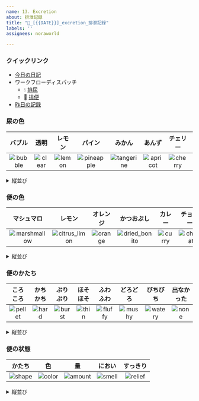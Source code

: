 ```yaml
---
name: 13. Excretion
about: 排泄記録
title: "💩_[{{DATE}}]_excretion_排泄記録"
labels: ''
assignees: noraworld

---
```


### クイックリンク
* [今日の日記]([{{MAIN_REPO_TODAY_URL}}])
* ワークフローディスパッチ
    * 💧 [排尿](https://github.com/noraworld/diary-templates-assistant/actions/workflows/urination.yml)
    * 💩 [排便](https://github.com/noraworld/diary-templates-assistant/actions/workflows/defecation.yml)
* [昨日の記録](https://github.com/noraworld/diary-templates/blob/main/templates/excretion/[{{YESTERDAY_YEAR}}]/[{{YESTERDAY_MONTH}}]/[{{YESTERDAY_DATE}}]-.md)

### 尿の色
| バブル | 透明 | レモン | パイン | みかん | あんず | チェリー | コーラ | ブルーハワイ |
| :---: | :---: | :---: | :---: | :---: | :---: | :---: | :---: | :---: |
| ![bubble](https://noraworld.github.io/box-ash/assets/unlog/bubble.png) | ![clear](https://noraworld.github.io/box-ash/assets/unlog/clear.png) | ![lemon](https://noraworld.github.io/box-ash/assets/unlog/lemon.png) | ![pineapple](https://noraworld.github.io/box-ash/assets/unlog/pineapple.png) | ![tangerine](https://noraworld.github.io/box-ash/assets/unlog/tangerine.png) | ![apricot](https://noraworld.github.io/box-ash/assets/unlog/apricot.png) | ![cherry](https://noraworld.github.io/box-ash/assets/unlog/cherry.png) | ![coke](https://noraworld.github.io/box-ash/assets/unlog/coke.png) | ![blue_hawaii](https://noraworld.github.io/box-ash/assets/unlog/blue_hawaii.png) |

<details>
<summary>縦並び</summary>

| 名前 | 画像 |
| :---: | :---: |
| バブル | ![bubble](https://noraworld.github.io/box-ash/assets/unlog/bubble.png) |
| 透明 | ![clear](https://noraworld.github.io/box-ash/assets/unlog/clear.png) |
| レモン | ![lemon](https://noraworld.github.io/box-ash/assets/unlog/lemon.png) |
| パイン | ![pineapple](https://noraworld.github.io/box-ash/assets/unlog/pineapple.png) |
| みかん | ![tangerine](https://noraworld.github.io/box-ash/assets/unlog/tangerine.png) |
| あんず | ![apricot](https://noraworld.github.io/box-ash/assets/unlog/apricot.png) |
| チェリー | ![cherry](https://noraworld.github.io/box-ash/assets/unlog/cherry.png) |
| コーラ | ![coke](https://noraworld.github.io/box-ash/assets/unlog/coke.png) |
| ブルーハワイ | ![blue_hawaii](https://noraworld.github.io/box-ash/assets/unlog/blue_hawaii.png) |

| バブル | 透明 | レモン |
| :---: | :---: | :---: |
| ![bubble](https://noraworld.github.io/box-ash/assets/unlog/bubble.png) | ![clear](https://noraworld.github.io/box-ash/assets/unlog/clear.png) | ![lemon](https://noraworld.github.io/box-ash/assets/unlog/lemon.png) |
| パイン | みかん | あんず |
| ![pineapple](https://noraworld.github.io/box-ash/assets/unlog/pineapple.png) | ![tangerine](https://noraworld.github.io/box-ash/assets/unlog/tangerine.png) | ![apricot](https://noraworld.github.io/box-ash/assets/unlog/apricot.png) |
| チェリー | コーラ | ブルーハワイ |
| ![cherry](https://noraworld.github.io/box-ash/assets/unlog/cherry.png) | ![coke](https://noraworld.github.io/box-ash/assets/unlog/coke.png) | ![blue_hawaii](https://noraworld.github.io/box-ash/assets/unlog/blue_hawaii.png) |
</details>

### 便の色
| マシュマロ | レモン | オレンジ | かつおぶし | カレー | チョコレート | もろへいや | いかすみ | ハバネロ |
| :---: | :---: | :---: | :---: | :---: | :---: | :---: | :---: | :---: |
| ![marshmallow](https://noraworld.github.io/box-ash/assets/unlog/marshmallow.png) | ![citrus_limon](https://noraworld.github.io/box-ash/assets/unlog/citrus_limon.png) | ![orange](https://noraworld.github.io/box-ash/assets/unlog/orange.png) | ![dried_bonito](https://noraworld.github.io/box-ash/assets/unlog/dried_bonito.png) | ![curry](https://noraworld.github.io/box-ash/assets/unlog/curry.png) | ![chocolate](https://noraworld.github.io/box-ash/assets/unlog/chocolate.png) | ![molokhia](https://noraworld.github.io/box-ash/assets/unlog/molokhia.png) | ![squid_ink](https://noraworld.github.io/box-ash/assets/unlog/squid_ink.png) | ![habanero](https://noraworld.github.io/box-ash/assets/unlog/habanero.png) |

<details>
<summary>縦並び</summary>

| 名前 | 画像 |
| :---: | :---: |
| マシュマロ | ![marshmallow](https://noraworld.github.io/box-ash/assets/unlog/marshmallow.png) |
| レモン | ![citrus_limon](https://noraworld.github.io/box-ash/assets/unlog/citrus_limon.png) |
| オレンジ | ![orange](https://noraworld.github.io/box-ash/assets/unlog/orange.png) |
| かつおぶし | ![dried_bonito](https://noraworld.github.io/box-ash/assets/unlog/dried_bonito.png) |
| カレー | ![curry](https://noraworld.github.io/box-ash/assets/unlog/curry.png) |
| チョコレート | ![chocolate](https://noraworld.github.io/box-ash/assets/unlog/chocolate.png) |
| もろへいや | ![molokhia](https://noraworld.github.io/box-ash/assets/unlog/molokhia.png) |
| いかすみ | ![squid_ink](https://noraworld.github.io/box-ash/assets/unlog/squid_ink.png) |
| ハバネロ | ![habanero](https://noraworld.github.io/box-ash/assets/unlog/habanero.png) |
</details>

### 便のかたち
| ころころ | かちかち | ぶりぶり | ほそほそ | ふわふわ | どろどろ | びちびち | 出なかった |
| :---: | :---: | :---: | :---: | :---: | :---: | :---: | :---: |
| ![pellet](https://noraworld.github.io/box-ash/assets/unlog/pellet.png) | ![hard](https://noraworld.github.io/box-ash/assets/unlog/hard.png) | ![burst](https://noraworld.github.io/box-ash/assets/unlog/burst.png) | ![thin](https://noraworld.github.io/box-ash/assets/unlog/thin.png) | ![fluffy](https://noraworld.github.io/box-ash/assets/unlog/fluffy.png) | ![mushy](https://noraworld.github.io/box-ash/assets/unlog/mushy.png) | ![watery](https://noraworld.github.io/box-ash/assets/unlog/watery.png) | ![none](https://noraworld.github.io/box-ash/assets/unlog/none.png) |

<details>
<summary>縦並び</summary>

| 名前 | 画像 |
| :---: | :---: |
| ころころ | ![pellet](https://noraworld.github.io/box-ash/assets/unlog/pellet.png) |
| かちかち | ![hard](https://noraworld.github.io/box-ash/assets/unlog/hard.png) |
| ぶりぶり | ![burst](https://noraworld.github.io/box-ash/assets/unlog/burst.png) |
| ほそほそ | ![thin](https://noraworld.github.io/box-ash/assets/unlog/thin.png) |
| ふわふわ | ![fluffy](https://noraworld.github.io/box-ash/assets/unlog/fluffy.png) |
| どろどろ | ![mushy](https://noraworld.github.io/box-ash/assets/unlog/mushy.png) |
| びちびち | ![watery](https://noraworld.github.io/box-ash/assets/unlog/watery.png) |
| 出なかった | ![none](https://noraworld.github.io/box-ash/assets/unlog/none.png) |

| ころころ | かちかち |
| :---: | :---: |
| ![pellet](https://noraworld.github.io/box-ash/assets/unlog/pellet.png) | ![hard](https://noraworld.github.io/box-ash/assets/unlog/hard.png) |
| ぶりぶり | ほそほそ |
| ![burst](https://noraworld.github.io/box-ash/assets/unlog/burst.png) | ![thin](https://noraworld.github.io/box-ash/assets/unlog/thin.png) |
| ふわふわ | どろどろ |
| ![fluffy](https://noraworld.github.io/box-ash/assets/unlog/fluffy.png) | ![mushy](https://noraworld.github.io/box-ash/assets/unlog/mushy.png) |
| びちびち | 出なかった |
| ![watery](https://noraworld.github.io/box-ash/assets/unlog/watery.png) | ![none](https://noraworld.github.io/box-ash/assets/unlog/none.png) |
</details>

### 便の状態
| かたち | 色 | 量 | におい | すっきり
| :---: | :---: | :---: | :---: | :---: |
| ![shape](https://noraworld.github.io/box-ash/assets/unlog/shape.jpg) | ![color](https://noraworld.github.io/box-ash/assets/unlog/color.jpg) | ![amount](https://noraworld.github.io/box-ash/assets/unlog/amount.jpg) | ![smell](https://noraworld.github.io/box-ash/assets/unlog/smell.jpg) | ![relief](https://noraworld.github.io/box-ash/assets/unlog/relief.jpg) |

<details>
<summary>縦並び</summary>

| 名前 | 画像 |
| :---: | :---: |
| かたち | ![shape](https://noraworld.github.io/box-ash/assets/unlog/shape.jpg) |
| 色 | ![color](https://noraworld.github.io/box-ash/assets/unlog/color.jpg) |
| 量 | ![amount](https://noraworld.github.io/box-ash/assets/unlog/amount.jpg) |
| におい | ![smell](https://noraworld.github.io/box-ash/assets/unlog/smell.jpg) |
| すっきり | ![relief](https://noraworld.github.io/box-ash/assets/unlog/relief.jpg) |
</details>
